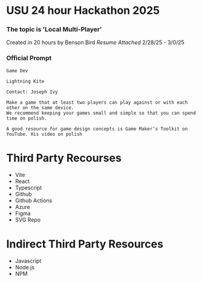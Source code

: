 # USU 24 hour Hackathon 2025

### The topic is 'Local Multi-Player'

Created in 20 hours by Benson Bird _Resume Attached_
2/28/25 - 3/0/25

### Official Prompt

```
Game Dev

Lightning Kite

Contact: Joseph Ivy

Make a game that at least two players can play against or with each other on the same device.
We recommend keeping your games small and simple so that you can spend time on polish.

A good resource for game design concepts is Game Maker’s Toolkit on YouTube. His video on polish
```

# Third Party Recourses

- Vite
- React
- Typescript
- Github
- Github Actions
- Azure
- Figma
- SVG Repo

# Indirect Third Party Resources

- Javascript
- Node.js
- NPM
